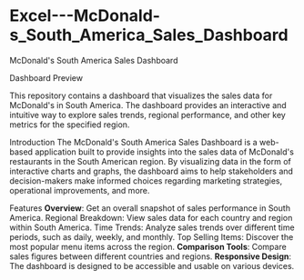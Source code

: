 # Excel---McDonald-s_South_America_Sales_Dashboard

McDonald's South America Sales Dashboard

Dashboard Preview

This repository contains a dashboard that visualizes the sales data for McDonald's in South America. The dashboard provides an interactive and intuitive way to explore sales trends, regional performance, and other key metrics for the specified region.


Introduction
The McDonald's South America Sales Dashboard is a web-based application built to provide insights into the sales data of McDonald's restaurants in the South American region. By visualizing data in the form of interactive charts and graphs, the dashboard aims to help stakeholders and decision-makers make informed choices regarding marketing strategies, operational improvements, and more.

Features
**Overview**: Get an overall snapshot of sales performance in South America.
Regional Breakdown: View sales data for each country and region within South America.
Time Trends: Analyze sales trends over different time periods, such as daily, weekly, and monthly.
Top Selling Items: Discover the most popular menu items across the region.
**Comparison Tools**: Compare sales figures between different countries and regions.
**Responsive Design**: The dashboard is designed to be accessible and usable on various devices.
